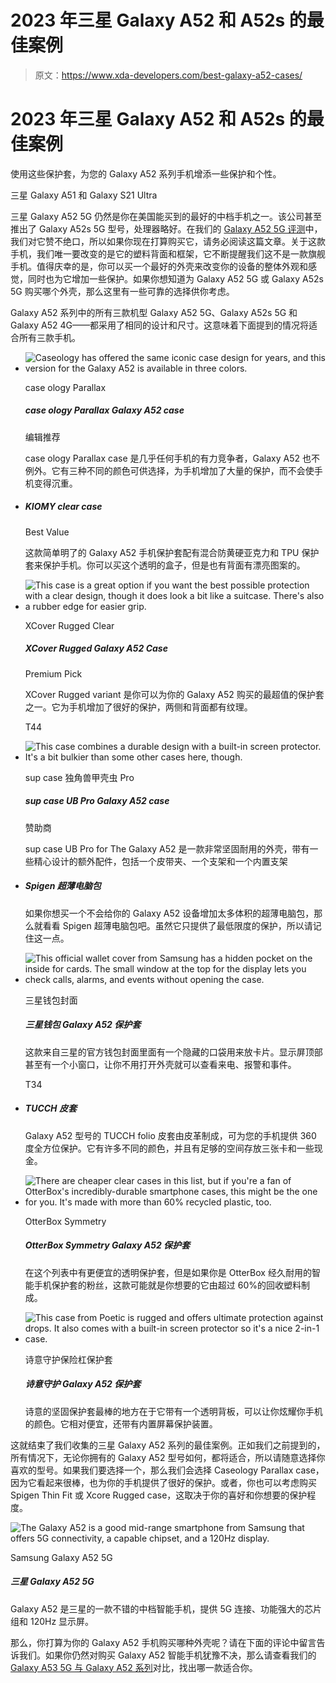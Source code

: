 # 2023 年三星 Galaxy A52 和 A52s 的最佳案例

> 原文：<https://www.xda-developers.com/best-galaxy-a52-cases/>

# 2023 年三星 Galaxy A52 和 A52s 的最佳案例

使用这些保护套，为您的 Galaxy A52 系列手机增添一些保护和个性。

三星 Galaxy A51 和 Galaxy S21 Ultra

三星 Galaxy A52 5G 仍然是你在美国能买到的最好的中档手机之一。该公司甚至推出了 Galaxy A52s 5G 型号，处理器略好。在我们的 [Galaxy A52 5G 评测](http://www.xda-developers.com/samsung-galaxy-a52-5g-review/)中，我们对它赞不绝口，所以如果你现在打算购买它，请务必阅读这篇文章。关于这款手机，我们唯一要改变的是它的塑料背面和框架，它不断提醒我们这不是一款旗舰手机。值得庆幸的是，你可以买一个最好的外壳来改变你的设备的整体外观和感觉，同时也为它增加一些保护。如果你想知道为 Galaxy A52 5G 或 Galaxy A52s 5G 购买哪个外壳，那么这里有一些可靠的选择供你考虑。

Galaxy A52 系列中的所有三款机型 Galaxy A52 5G、Galaxy A52s 5G 和 Galaxy A52 4G——都采用了相同的设计和尺寸。这意味着下面提到的情况将适合所有三款手机。

*   <picture>![Caseology has offered the same iconic case design for years, and this version for the Galaxy A52 is available in three colors.](img/786c7df752047295d8f7003c2f4870cc.png)</picture>

    case ology Parallax

    ##### case ology Parallax Galaxy A52 case

    编辑推荐

    case ology Parallax case 是几乎任何手机的有力竞争者，Galaxy A52 也不例外。它有三种不同的颜色可供选择，为手机增加了大量的保护，而不会使手机变得沉重。

*   ##### KIOMY clear case

    Best Value

    这款简单明了的 Galaxy A52 手机保护套配有混合防黄硬亚克力和 TPU 保护套来保护手机。你可以买这个透明的盒子，但是也有背面有漂亮图案的。

*   <picture>![This case is a great option if you want the best possible protection with a clear design, though it does look a bit like a suitcase. There's also a rubber edge for easier grip.](img/271c9a1775622f9d3109290ec6d0a4fc.png)</picture>

    XCover Rugged Clear

    ##### XCover Rugged Galaxy A52 Case

    Premium Pick

    XCover Rugged variant 是你可以为你的 Galaxy A52 购买的最超值的保护套之一。它为手机增加了很好的保护，两侧和背面都有纹理。

    T44
*   <picture>![This case combines a durable design with a built-in screen protector. It's a bit bulkier than some other cases here, though.](img/9458fd31c5bdc24f1d2a5cc80e06d0e4.png)</picture>

    sup case 独角兽甲壳虫 Pro

    ##### sup case UB Pro Galaxy A52 case

    赞助商

    sup case UB Pro for The Galaxy A52 是一款非常坚固耐用的外壳，带有一些精心设计的额外配件，包括一个皮带夹、一个支架和一个内置支架

*   ##### Spigen 超薄电脑包

    如果你想买一个不会给你的 Galaxy A52 设备增加太多体积的超薄电脑包，那么就看看 Spigen 超薄电脑包吧。虽然它只提供了最低限度的保护，所以请记住这一点。

*   <picture>![This official wallet cover from Samsung has a hidden pocket on the inside for cards. The small window at the top for the display lets you check calls, alarms, and events without opening the case.](img/5e9a7d346e6161c11ca629432e19e14e.png)</picture>

    三星钱包封面

    ##### 三星钱包 Galaxy A52 保护套

    这款来自三星的官方钱包封面里面有一个隐藏的口袋用来放卡片。显示屏顶部甚至有一个小窗口，让你不用打开外壳就可以查看来电、报警和事件。

    T34
*   ##### TUCCH 皮套

    Galaxy A52 型号的 TUCCH folio 皮套由皮革制成，可为您的手机提供 360 度全方位保护。它有许多不同的颜色，并且有足够的空间存放三张卡和一些现金。

*   <picture>![There are cheaper clear cases in this list, but if you're a fan of OtterBox's incredibly-durable smartphone cases, this might be the one for you. It's made with more than 60% recycled plastic, too.](img/0cba79c12ebd4e73a8a3b6fc5e96ce6e.png)</picture>

    OtterBox Symmetry

    ##### OtterBox Symmetry Galaxy A52 保护套

    在这个列表中有更便宜的透明保护套，但是如果你是 OtterBox 经久耐用的智能手机保护套的粉丝，这款可能就是你想要的它由超过 60%的回收塑料制成。

*   <picture>![This case from Poetic is rugged and offers ultimate protection against drops. It also comes with a built-in screen protector so it's a nice 2-in-1 case.](img/0899f0d0255e55a1e7d8a4571469278b.png)</picture>

    诗意守护保险杠保护套

    ##### 诗意守护 Galaxy A52 保护套

    诗意的坚固保护套最棒的地方在于它带有一个透明背板，可以让你炫耀你手机的颜色。它相对便宜，还带有内置屏幕保护装置。

这就结束了我们收集的三星 Galaxy A52 系列的最佳案例。正如我们之前提到的，所有情况下，无论你拥有的 Galaxy A52 型号如何，都将适合，所以请随意选择你喜欢的型号。如果我们要选择一个，那么我们会选择 Caseology Parallax case，因为它看起来很棒，也为你的手机提供了很好的保护。或者，你也可以考虑购买 Spigen Thin Fit 或 Xcore Rugged case，这取决于你的喜好和你想要的保护程度。

 <picture>![The Galaxy A52 is a good mid-range smartphone from Samsung that offers 5G connectivity, a capable chipset, and a 120Hz display.](img/3092691225aa9553f88dfa60ce201090.png)</picture> 

Samsung Galaxy A52 5G

##### 三星 Galaxy A52 5G

Galaxy A52 是三星的一款不错的中档智能手机，提供 5G 连接、功能强大的芯片组和 120Hz 显示屏。

那么，你打算为你的 Galaxy A52 手机购买哪种外壳呢？请在下面的评论中留言告诉我们。如果你仍然对购买 Galaxy A52 智能手机犹豫不决，那么请查看我们的 [Galaxy A53 5G 与 Galaxy A52 系列](https://www.xda-developers.com/samsung-galaxy-a53-vs-samsung-galaxy-a52-5g-4g-a52s/)对比，找出哪一款适合你。